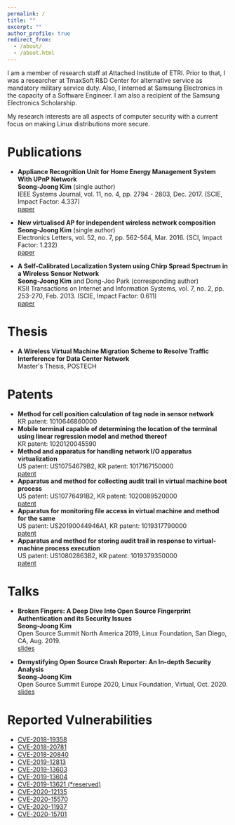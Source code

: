 ```yaml
---
permalink: /
title: ""
excerpt: ""
author_profile: true
redirect_from: 
  - /about/
  - /about.html
---
```


I am a member of research staff at Attached Institute of ETRI. 
Prior to that, I was a researcher at TmaxSoft R&D Center for alternative service as mandatory military service duty. 
Also, I interned at Samsung Electronics in the capacity of a Software Engineer. 
I am also a recipient of the Samsung Electronics Scholarship.

My research interests are all aspects of computer security with a current focus on making Linux distributions more secure. 


Publications
======

- **Appliance Recognition Unit for Home Energy Management System With UPnP Network** <br/>
**Seong-Joong Kim** (single author) <br/>
IEEE Systems Journal, vol. 11, no. 4, pp. 2794 - 2803, Dec. 2017. (SCIE, Impact Factor: 4.337) <br/>
[paper](https://ieeexplore.ieee.org/abstract/document/7331284) 


- **New virtualised AP for independent wireless network composition** <br/>
**Seong-Joong Kim** (single author) <br/>
Electronics Letters, vol. 52, no. 7, pp. 562-564, Mar. 2016. (SCI, Impact Factor: 1.232) <br/>
[paper](https://ietresearch.onlinelibrary.wiley.com/doi/pdf/10.1049/el.2015.4200)


- **A Self-Calibrated Localization System using Chirp Spread Spectrum in a Wireless Sensor Network** <br/>
**Seong-Joong Kim** and Dong-Joo Park (corresponding author) <br/>
KSII Transactions on Internet and Information Systems, vol. 7, no. 2, pp. 253-270, Feb. 2013. (SCIE, Impact Factor: 0.611) <br/>
[paper](http://www.itiis.org/digital-library/manuscript/480)


Thesis
======
- **A Wireless Virtual Machine Migration Scheme to Resolve Traffic Interference for Data Center Network** <br/>
  Master's Thesis, POSTECH


Patents
======
- **Method for cell position calculation of tag node in sensor network** <br/>
  KR patent: 1010646860000  
- **Mobile terminal capable of determining the location of the terminal using linear regression model and method thereof** <br/> 
  KR patent: 1020120045590  
- **Method and apparatus for handling network I/O apparatus virtualization** <br/>
  US patent: US10754679B2, KR patent: 1017167150000  
  [patent](https://patentimages.storage.googleapis.com/40/df/30/e47dddaa644ca0/US10754679.pdf)
- **Apparatus and method for collecting audit trail in virtual machine boot process** <br/>
  US patent: US10776491B2,  KR patent: 1020089520000  
  [patent](https://patentimages.storage.googleapis.com/1b/1c/85/1d51ab7fa6cca3/US10776491.pdf)
- **Apparatus for monitoring file access in virtual machine and method for the same** <br/> 
  US patent: US20190044946A1, KR patent: 1019317790000  
  [patent](https://patentimages.storage.googleapis.com/f3/af/70/7982622a8855b4/US20190044946A1.pdf)
- **Apparatus and method for storing audit trail in response to virtual-machine process execution** <br/>
  US patent: US10802863B2, KR patent: 1019379350000  
  [patent](https://patentimages.storage.googleapis.com/f3/b1/21/f4817740d53b66/US10802863.pdf)
  

Talks
======

- **Broken Fingers: A Deep Dive Into Open Source Fingerprint Authentication and its Security Issues** <br/>
**Seong-Joong Kim** <br/>
Open Source Summit North America 2019, Linux Foundation, San Diego, CA, Aug. 2019. <br/>
[slides](https://static.sched.com/hosted_files/ossna19/4a/BrokenFingers_OSSNA2019.pdf)

- **Demystifying Open Source Crash Reporter: An In-depth Security Analysis** <br/>
**Seong-Joong Kim** <br/>
Open Source Summit Europe 2020, Linux Foundation, Virtual, Oct. 2020. <br/>
[slides](https://static.sched.com/hosted_files/osseu2020/2d/OSSEU_Demystifying%20Open%20Source%20Crash%20Reporter.pdf)


Reported Vulnerabilities
======

- [CVE-2018-19358](https://cve.mitre.org/cgi-bin/cvename.cgi?name=CVE-2018-19358)
- [CVE-2018-20781](https://cve.mitre.org/cgi-bin/cvename.cgi?name=CVE-2018-20781)
- [CVE-2018-20840](https://cve.mitre.org/cgi-bin/cvename.cgi?name=CVE-2018-20840)
- [CVE-2019-12813](https://cve.mitre.org/cgi-bin/cvename.cgi?name=CVE-2019-12813)
- [CVE-2019-13603](https://cve.mitre.org/cgi-bin/cvename.cgi?name=CVE-2019-13603)
- [CVE-2019-13604](https://cve.mitre.org/cgi-bin/cvename.cgi?name=CVE-2019-13604)
- [CVE-2019-13621 (*reserved)](https://cve.mitre.org/cgi-bin/cvename.cgi?name=CVE-2019-13621)
- [CVE-2020-12135](https://cve.mitre.org/cgi-bin/cvename.cgi?name=CVE-2020-12135)  
- [CVE-2020-15570](https://cve.mitre.org/cgi-bin/cvename.cgi?name=CVE-2020-15570)
- [CVE-2020-11937](https://cve.mitre.org/cgi-bin/cvename.cgi?name=CVE-2020-11937)
- [CVE-2020-15701](https://cve.mitre.org/cgi-bin/cvename.cgi?name=CVE-2020-15701)

